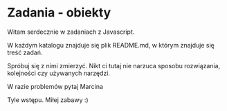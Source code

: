 # Zadania - obiekty

Witam serdecznie w zadaniach z Javascript.

W każdym katalogu znajduje się plik README.md, w którym znajduje się treść zadań.

Spróbuj się z nimi zmierzyć. Nikt ci tutaj nie narzuca sposobu rozwiązania, kolejności czy używanych narzędzi.

W razie problemów pytaj Marcina

Tyle wstępu. Miłej zabawy :)

